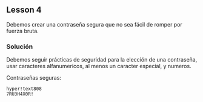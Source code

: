## Lesson 4

Debemos crear una contraseña segura que no sea fácil de romper por fuerza bruta.

### Solución

Debemos seguir prácticas de seguridad para la elección de una contraseña, usar caracteres alfanumericos, al menos un caracter especial, y numeros.

Contraseñas seguras:

```
hyper!text808
7RU3H4X0R!
```